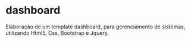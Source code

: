 # dashboard
Elaboração de um template dashboard, para gerenciamento de sistemas, utilizando Html5, Css, Bootstrap e Jquery.
